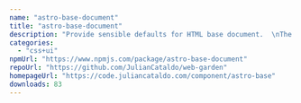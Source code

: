```yaml
---
name: "astro-base-document"
title: "astro-base-document"
description: "Provide sensible defaults for HTML base document.  \nThe goal is to reduce boilerplate when using multiple layouts in Astro projects."
categories:
  - "css+ui"
npmUrl: "https://www.npmjs.com/package/astro-base-document"
repoUrl: "https://github.com/JulianCataldo/web-garden"
homepageUrl: "https://code.juliancataldo.com/component/astro-base"
downloads: 83
---
```

